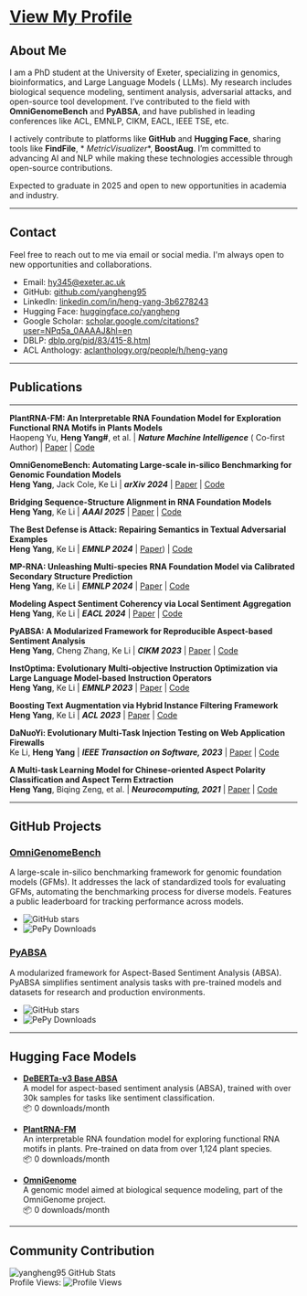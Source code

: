 # [View My Profile](https://yangheng95.github.io/)

## About Me

I am a PhD student at the University of Exeter, specializing in genomics, bioinformatics, and Large Language Models (
LLMs). My research includes biological sequence modeling, sentiment analysis, adversarial attacks, and open-source tool
development. I’ve contributed to the field with **OmniGenomeBench** and **PyABSA**, and have published in leading
conferences like ACL, EMNLP, CIKM, EACL, IEEE TSE, etc.

I actively contribute to platforms like **GitHub** and **Hugging Face**, sharing tools like **FindFile**, *
*MetricVisualizer**, **BoostAug**. I’m committed to advancing AI and NLP while making these technologies accessible
through open-source contributions.

Expected to graduate in 2025 and open to new opportunities in academia and industry.

---

## Contact

Feel free to reach out to me via email or social media. I'm always open to new opportunities and collaborations.

- Email: [hy345@exeter.ac.uk](mailto:hy345@exeter.ac.uk)
- GitHub: [github.com/yangheng95](https://github.com/yangheng95)
- LinkedIn: [linkedin.com/in/heng-yang-3b6278243](https://www.linkedin.com/in/heng-yang-3b6278243)
- Hugging Face: [huggingface.co/yangheng](https://huggingface.co/yangheng)
- Google Scholar: [scholar.google.com/citations?user=NPq5a_0AAAAJ&hl=en](https://scholar.google.com/citations?user=NPq5a_0AAAAJ&hl=en)
- DBLP: [dblp.org/pid/83/415-8.html](https://dblp.org/pid/83/415-8.html)
- ACL Anthology: [aclanthology.org/people/h/heng-yang](https://aclanthology.org/people/h/heng-yang)

---

## Publications

---

**PlantRNA-FM: An Interpretable RNA Foundation Model for Exploration Functional RNA Motifs in Plants Models**  
Haopeng Yu, **Heng Yang#**, et al. | ***Nature Machine Intelligence*** ( Co-first Author) | [Paper](https://www.nature.com/articles/s42256-024-00946-z) | [Code](https://huggingface.co/yangheng/PlantRNA-FM)


**OmniGenomeBench: Automating Large-scale in-silico Benchmarking for Genomic Foundation Models**  
**Heng Yang**, Jack Cole, Ke Li | ***arXiv 2024*** | [Paper](https://arxiv.org/abs/2410.01784) | [Code](https://github.com/yangheng95/OmniGenomeBench)


**Bridging Sequence-Structure Alignment in RNA Foundation Models**  
**Heng Yang**, Ke Li | ***AAAI 2025*** | [Paper](https://arxiv.org/abs/2407.11242) | [Code](https://github.com/yangheng95/OmniGenome)


**The Best Defense is Attack: Repairing Semantics in Textual Adversarial Examples**  
**Heng Yang**, Ke Li | ***EMNLP 2024*** | [Paper](https://aclanthology.org/2024.emnlp-main.481)) | [Code](https://github.com/yangheng95/PyABSA/tree/v2/examples-v2/text_adversarial_defense)


**MP-RNA: Unleashing Multi-species RNA Foundation Model via Calibrated Secondary Structure Prediction**  
**Heng Yang**, Ke Li | ***EMNLP 2024*** | [Paper](https://aclanthology.org/2024.findings-emnlp.304) | [Code](https://github.com/yangheng95/OmniGenomeBench)


**Modeling Aspect Sentiment Coherency via Local Sentiment Aggregation**  
**Heng Yang**, Ke Li | ***EACL 2024*** | [Paper](https://aclanthology.org/2024.findings-eacl.13) | [Code](https://github.com/yangheng95/PyABSA/tree/v2/examples-v2/aspect_polarity_classification)


**PyABSA: A Modularized Framework for Reproducible Aspect-based Sentiment Analysis**  
**Heng Yang**, Cheng Zhang, Ke Li | ***CIKM 2023*** | [Paper](https://dl.acm.org/doi/abs/10.1145/3583780.3614752) | [Code](https://github.com/yangheng95/PyABSA)


**InstOptima: Evolutionary Multi-objective Instruction Optimization via Large Language Model-based Instruction Operators**  
**Heng Yang**, Ke Li | ***EMNLP 2023*** | [Paper](https://aclanthology.org/2023.findings-emnlp.907) | [Code](https://github.com/yangheng95/InstOptima)


**Boosting Text Augmentation via Hybrid Instance Filtering Framework**  
**Heng Yang**, Ke Li | ***ACL 2023*** | [Paper](https://aclanthology.org/2023.findings-acl.105) | [Code](https://github.com/yangheng95/BoostTextAugmentation)


**DaNuoYi: Evolutionary Multi-Task Injection Testing on Web Application Firewalls**  
Ke Li, **Heng Yang** | ***IEEE Transaction on Software, 2023*** | [Paper](https://ieeexplore.ieee.org/document/10372386) | [Code](https://github.com/yangheng95/DaNuoYi)


**A Multi-task Learning Model for Chinese-oriented Aspect Polarity Classification and Aspect Term Extraction**  
**Heng Yang**, Biqing Zeng, et al. | ***Neurocomputing, 2021*** | [Paper](https://www.sciencedirect.com/science/article/abs/pii/S0925231220312534) | [Code](https://github.com/yangheng95/PyABSA/tree/v2/examples-v2/aspect_term_extraction)

---

## GitHub Projects

### [OmniGenomeBench](https://github.com/yangheng95/OmniGenomeBench)

A large-scale in-silico benchmarking framework for genomic foundation models (GFMs). It addresses the lack of
standardized tools for evaluating GFMs, automating the benchmarking process for diverse models. Features a public
leaderboard for tracking performance across models.

- ![GitHub stars](https://img.shields.io/github/stars/yangheng95/OmniGenomeBench?style=social)
- ![PePy Downloads](https://pepy.tech/badge/omnigenome)

### [PyABSA](https://github.com/yangheng95/PyABSA)

A modularized framework for Aspect-Based Sentiment Analysis (ABSA). PyABSA simplifies sentiment analysis tasks with
pre-trained models and datasets for research and production environments.

- ![GitHub stars](https://img.shields.io/github/stars/yangheng95/PyABSA?style=social)
- ![PePy Downloads](https://pepy.tech/badge/pyabsa)

---

## Hugging Face Models

- **[DeBERTa-v3 Base ABSA](https://huggingface.co/yangheng/deberta-v3-base-absa-v1.1)**  
  A model for aspect-based sentiment analysis (ABSA), trained with over 30k samples for tasks like sentiment
  classification.  
  📦 0 downloads/month

- **[PlantRNA-FM](https://huggingface.co/yangheng/PlantRNA-FM)**  
  An interpretable RNA foundation model for exploring functional RNA motifs in plants. Pre-trained on data from over
  1,124 plant species.  
  📦 0 downloads/month

- **[OmniGenome](https://huggingface.co/yangheng/OmniGenome-52M)**  
  A genomic model aimed at biological sequence modeling, part of the OmniGenome project.  
  📦 0 downloads/month

---

## Community Contribution

![yangheng95 GitHub Stats](https://github-readme-stats.vercel.app/api?username=yangheng95&show_icons=true)  
Profile Views: ![Profile Views](https://komarev.com/ghpvc/?username=yangheng95)
